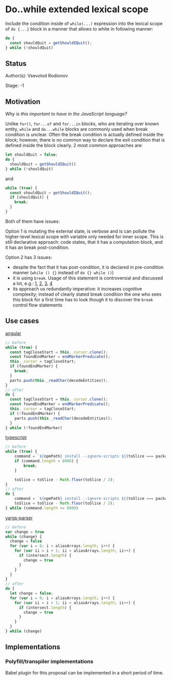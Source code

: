 # Do..while extended lexical scope

Include the condition inside of `while(...)` expression into the lexical scope of `do {...}` block in a manner that allows to white in following manner:
```javascript
do {
  const shouldQuit = getShouldIQuit();
} while (!shouldQuit)
```

## Status

Author(s): Vsevolod Rodionov

Stage: -1

## Motivation

*Why is this important to have in the JavaScript language?*

Unlike `for()`, `for...of` and `for...in` blocks, who are iterating over known entity, `while` and `do...while` blocks are commonly used when break condition is unclear.
Often the break condition is actually defined inside the block; however, there is no common way to declare the exit condition that is defined inside the block clearly.
2 most common approaches are:

```javascript
let shouldQuit = false;
do {
  shouldQuit = getShouldIQuit()
} while (!shouldQuit)
```
and
```javascript
while (true) {
  const shouldQuit = getShouldIQuit();
  if (shouldQuit) {
    break;
  }
}
```

Both of them have issues:

Option 1 is mutating the external state, is verbose and is can pollute the higher-level lexical scope with variable only needed for inner scope. This is still declarative approach: code states, that it has a computation block, and it has an break post-condition.

Option 2 has 3 issues:
- despite the fact that it has post-condition, it is declared in pre-condition manner (`while () {}` instead of `do {} while ()`)
- it is using `break`. Usage of this statement is controversial and discussed a lot, e.g.: 
[1](https://softwareengineering.stackexchange.com/questions/58237/are-break-and-continue-bad-programming-practices), 
[2](https://stackoverflow.com/questions/3922599/is-it-a-bad-practice-to-use-break-in-a-for-loop), 
[3](https://www.quora.com/Is-there-anything-bad-about-using-a-while-true-loop-and-exiting-it-using-a-break-statement), 
[4](https://www.reddit.com/r/learnjava/comments/3mc1lb/why_is_it_bad_practice_to_use_the_break_or/)
- its approach us redundantly imperative: it increases cognitive complexity; instead of clearly stated break condition the one who sees this block for a first time has to look though it to discover the `break` control flow statements

## Use cases

[angular](https://github.com/angular/angular/blob/5d86e4a9b166f9a9b9f521b9fa8a83f1187d76df/packages/compiler/src/ml_parser/lexer.ts#L418-L426)
```javascript
// before
while (true) {
  const tagCloseStart = this._cursor.clone();
  const foundEndMarker = endMarkerPredicate();
  this._cursor = tagCloseStart;
  if (foundEndMarker) {
    break;
  }
  parts.push(this._readChar(decodeEntities));
}
// after
do {
  const tagCloseStart = this._cursor.clone();
  const foundEndMarker = endMarkerPredicate();
  this._cursor = tagCloseStart;
  if (!foundEndMarker) {
    parts.push(this._readChar(decodeEntities));
  }
} while (!foundEndMarker)
```

[typescript](https://github.com/microsoft/TypeScript/blob/d7c83f023eeb16027c5942b8156207e9f068b367/src/typingsInstallerCore/typingsInstaller.ts#L48-L55)
```typescript
// before
while (true) {
    command = `${npmPath} install --ignore-scripts ${(toSlice === packageNames.length ? packageNames : packageNames.slice(sliceStart, sliceStart + toSlice)).join(" ")} --save-dev --user-agent="typesInstaller/${tsVersion}"`;
    if (command.length < 8000) {
        break;
    }

    toSlice = toSlice - Math.floor(toSlice / 2);
}
// after
do {
    command = `${npmPath} install --ignore-scripts ${(toSlice === packageNames.length ? packageNames : packageNames.slice(sliceStart, sliceStart + toSlice)).join(" ")} --save-dev --user-agent="typesInstaller/${tsVersion}"`;
    toSlice = toSlice - Math.floor(toSlice / 2);
} while (command.length >= 8000)
```
[yargs-parser](https://github.com/yargs/yargs-parser/blob/master/index.js#L922-L938)
```javascript
// before
var change = true
while (change) {
  change = false
  for (var i = 0; i < aliasArrays.length; i++) {
    for (var ii = i + 1; ii < aliasArrays.length; ii++) {
      if (intersect.length) {
        change = true
      }
    }
  }
}
// after
do {
  let change = false;
  for (var i = 0; i < aliasArrays.length; i++) {
    for (var ii = i + 1; ii < aliasArrays.length; ii++) {
      if (intersect.length) {
        change = true
      }
    }
  }
} while (change)
```

## Implementations

### Polyfill/transpiler implementations

Babel plugin for this proposal can be implemented in a short period of time.
